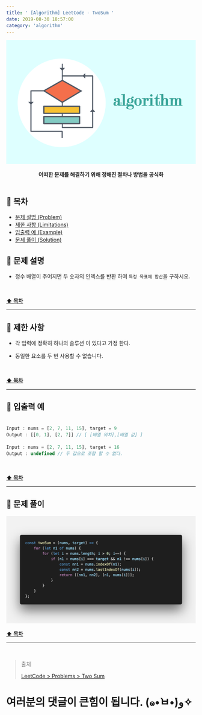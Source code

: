 ```yaml
---
title: ' [Algorithm] LeetCode - TwoSum '
date: 2019-08-30 18:57:00
category: 'algorithm'
---
```


![](../../../../assets/algorithm/algorithm.logo.png)

<center><strong>어떠한 문제를 해결하기 위해 정해진 절차나 방법을 공식화</strong></center>

<br />

## **💎 목차**
  * [문제 설명 (Problem)](#-문제-설명)
  * [제한 사항 (Limitations)](#-제한-사항)
  * [입출력 예 (Example)](#-입출력-예)
  * [문제 풀이 (Solution)](#-문제-풀이)

## **📕 문제 설명**

- 정수 배열이 주어지면 두 숫자의 인덱스를 반환 하여 `특정 목표에 합산`을 구하시오.

<br />

**[⬆ 목차](#-목차)**

---

## **🔖 제한 사항**

- 각 입력에 정확히 하나의 솔루션 이 있다고 가정 한다.

- 동일한 요소를 두 번 사용할 수 없습니다.

<br />

**[⬆ 목차](#-목차)**

---

## **📙 입출력 예**

```js

Input : nums = [2, 7, 11, 15], target = 9
Output : [[0, 1], [2, 7]] // [ [배열 위치],[배열 값] ]

Input : nums = [2, 7, 11, 15], target = 16
Output : undefined // 두 값으로 조합 할 수 없다. 

```

<br />

**[⬆ 목차](#-목차)**

---

## **📘 문제 풀이**

![](../../../../assets/algorithm/leetcode/leetcode.1.solution.png)
<br />

**[⬆ 목차](#-목차)**

---

<br />

> 출처 
> 
> <a href="https://leetcode.com/problems/two-sum/" target="_blank">LeetCode > Problems > Two Sum</a>

# 여러분의 댓글이 큰힘이 됩니다. (๑•̀ㅂ•́)و✧
